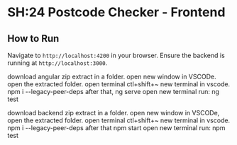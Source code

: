 # SH:24 Postcode Checker - Frontend

## How to Run

Navigate to `http://localhost:4200` in your browser.
Ensure the backend is running at `http://localhost:3000`.

download angular zip  extract in a folder.
open new window in VSCODe.
open the extracted folder.
open terminal ctl+shift+~ new terminal in vscode.
npm i --legacy-peer-deps after that,
ng serve
open new terminal run: ng test 


download backend zip  extract in a folder.
open new window in VSCODe,
open the extracted folder.
open terminal ctl+shift+~ new terminal in vscode. 
npm i --legacy-peer-deps after that 
npm start
open new terminal run: npm test 